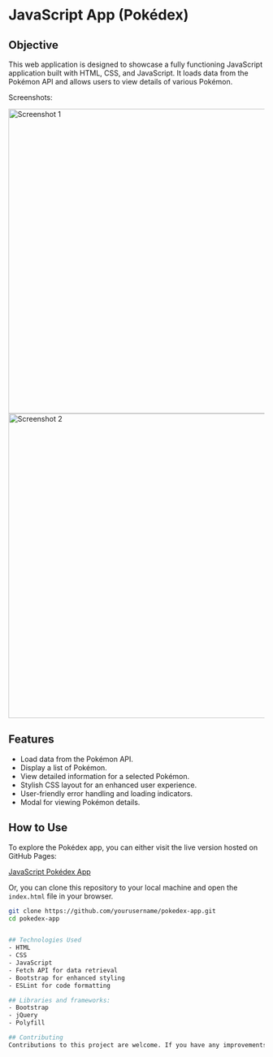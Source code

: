 # JavaScript App (Pokédex)

## Objective
This web application is designed to showcase a fully functioning JavaScript application built with HTML, CSS, and JavaScript. It loads data from the Pokémon API and allows users to view details of various Pokémon.

Screenshots:

<img src="https://github.com/nastja4/simple-js-app_Pokedex/assets/126527606/ce34e6b5-8497-43e5-a958-ba8fa430bf08" alt="Screenshot 1" width="600px">

<img src="https://github.com/nastja4/simple-js-app_Pokedex/assets/126527606/f8762452-a3bb-4040-8da7-b5db77e72ecd" alt="Screenshot 2" width="600px">

## Features
- Load data from the Pokémon API.
- Display a list of Pokémon.
- View detailed information for a selected Pokémon.
- Stylish CSS layout for an enhanced user experience.
- User-friendly error handling and loading indicators.
- Modal for viewing Pokémon details.

## How to Use
To explore the Pokédex app, you can either visit the live version hosted on GitHub Pages:

[JavaScript Pokédex App](https://yourusername.github.io/pokedex-app)

Or, you can clone this repository to your local machine and open the `index.html` file in your browser.

```bash
git clone https://github.com/yourusername/pokedex-app.git
cd pokedex-app


## Technologies Used
- HTML
- CSS
- JavaScript
- Fetch API for data retrieval
- Bootstrap for enhanced styling
- ESLint for code formatting

## Libraries and frameworks:
- Bootstrap
- jQuery
- Polyfill

## Contributing
Contributions to this project are welcome. If you have any improvements or new features to suggest, please open an issue or submit a pull request.





